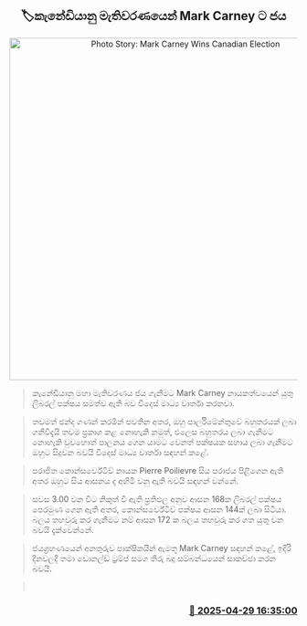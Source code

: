 <p align='center'><b><h2 align='center' title='Photo Story: Mark Carney Wins Canadian Election'>🏷කැනේඩියානු මැතිවරණයෙන් Mark Carney ට ජය</h2></b></p>
<p align='center'><img src='https://helakuru.sgp1.cdn.digitaloceanspaces.com/esana/images/lib/Carney-canada.jpg' width='600' alt='Photo Story: Mark Carney Wins Canadian Election'></p>

> කැනේඩියානු මහා මැතිවරණය ජය ගැනීමට Mark Carney නායකත්වයෙන් යුතු ලිබරල් පක්ෂය සමත්ව ඇති බව විදෙස් මාධ්‍ය වාර්තා කරනවා.

> තවමත් ඡන්ද ගණන් කරමින් පවතින අතර, ඔහු පාර්ලිමේන්තුවේ බහුතරයක් ලබා ගනීවිදැයි තවම ප්‍රකාශ කළ නොහැකි නමුත්, එලෙස බහුතරය ලබා ගැනීමට නොහැකි වුවහොත් පාලනය ගෙන යාමට වෙනත් පක්ෂයක සහාය ලබා ගැනීමට ඔහුට සිදුවන බවයි විදෙස් මාධ්‍ය වාර්තා සඳහන් කළේ.

> පරාජිත කොන්සර්වේටිව් නායක Pierre Poilievre සිය පරාජය පිළිගෙන ඇති අතර ඔහුට සිය ආසනය ද අහිමි වනු ඇති බවයි සඳහන් වන්නේ.

> සවස 3.00 වන විට නිකුත් වී ඇති ප්‍රතිඵල අනුව ආසන 168ක ලිබරල් පක්ෂය පෙරමුණ ගෙන ඇති අතර, කොන්සර්වේටිව් පක්ෂය ආසන 144ක් ලබා සිටියා. බලය තහවුරු කර ගැනීමට නම් ආසන 172 ක බලය තහවුරු කර ගත යුතු වන බවයි දැක්වෙන්නේ.

> ජයග්‍රහණයෙන් අනතුරුව පාක්ෂිකයින් ඇමතූ Mark Carney සඳහන් කළේ, ඉදිරි දිනවලදී තමා ඩොනල්ඩ් ට්‍රම්ප් සමග තීරු බදු සම්බන්ධයෙන් සාකච්ඡා කරන බවයි.

>  



<h3 align='right'><a href='https://www.helakuru.lk/esana/p/109657/'>📅 2025-04-29 16:35:00</a></h3>
